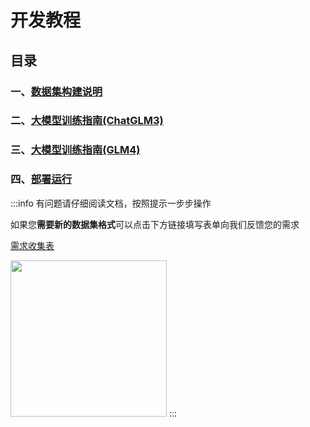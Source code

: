 # 开发教程

## 目录

### 一、[数据集构建说明](./dataset.md)

### 二、[大模型训练指南(ChatGLM3)](./train.md)

### 三、[大模型训练指南(GLM4)](./train2.md)

### 四、[部署运行](./deploy.md)

:::info
有问题请仔细阅读文档，按照提示一步步操作

如果您**需要新的数据集格式**可以点击下方链接填写表单向我们反馈您的需求

[需求收集表](https://f.wps.cn/g/jyJNGKVx/)

<img src="https://blog.lc044.love/static/img/0a75a4c9a2a69894fa5d7bc3d7f81e10.éæ±æ¶éè¡¨.webp" height="250px">
:::